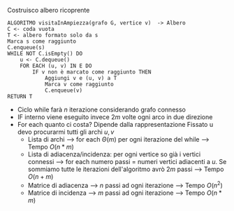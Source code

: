 Costruisco albero ricoprente

```
ALGORITMO visitaInAmpiezza(grafo G, vertice v)  -> Albero
C <- coda vuota
T <- albero formato solo da s
Marca s come raggiunto
C.enqueue(s)
WHILE NOT C.isEmpty() DO
	u <- C.dequeue()
	FOR EACH (u, v) IN E DO
		IF v non è marcato come raggiunto THEN
			Aggiungi v e (u, v) a T
			Marca v come raggiunto
			C.enqueue(v)
RETURN T
```

- Ciclo while farà $n$ iterazione considerando grafo connesso
- IF interno viene eseguito invece $2m$ volte ogni arco in due direzione
- For each quanto ci costa? Dipende dalla rappresentazione
	Fissato u devo procurarmi tutti gli archi $u, v$
	- Lista di archi --> for each $\Theta(m)$ per ogni iterazione del while --> Tempo $O(n*m)$
	- Lista di adiacenza/incidenza: per ogni vertice so già i vertici connessi --> for each numero passi = numeri vertici adiacenti a $u$. Se sommiamo tutte le iterazioni dell'algoritmo avrò $2m$ passi --> Tempo $O(n+m)$
	- Matrice di adiacenza --> $n$ passi ad ogni iterazione --> Tempo $O(n^2)$
	- Matrice di incidenza --> $m$ passi ad ogni iterazione --> Tempo $O(n*m)$